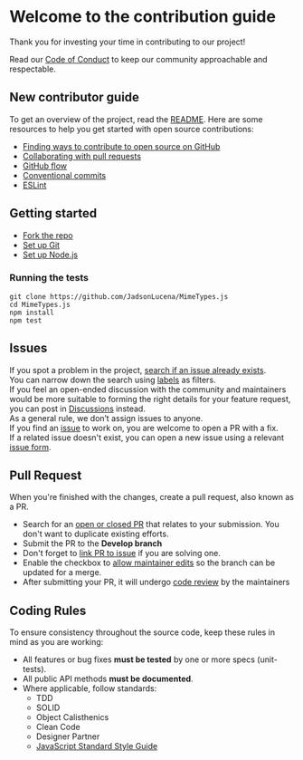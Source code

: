 # Welcome to the contribution guide

Thank you for investing your time in contributing to our project!

Read our [Code of Conduct](CODE_OF_CONDUCT.md) to keep our community approachable and respectable.

## New contributor guide

To get an overview of the project, read the [README](README.md). Here are some resources to help you get started with open source contributions:

- [Finding ways to contribute to open source on GitHub](https://docs.github.com/en/get-started/exploring-projects-on-github/finding-ways-to-contribute-to-open-source-on-github)
- [Collaborating with pull requests](https://docs.github.com/en/github/collaborating-with-pull-requests)
- [GitHub flow](https://docs.github.com/en/get-started/quickstart/github-flow)
- [Conventional commits](https://www.conventionalcommits.org)
- [ESLint](https://eslint.org/)

## Getting started

- [Fork the repo](https://docs.github.com/en/github/getting-started-with-github/fork-a-repo#fork-an-example-repository)
- [Set up Git](https://docs.github.com/en/get-started/quickstart/set-up-git)
- [Set up Node.js](https://nodejs.org/en/download)

### Running the tests

```Shell
git clone https://github.com/JadsonLucena/MimeTypes.js
cd MimeTypes.js
npm install
npm test
```

## Issues

If you spot a problem in the project, [search if an issue already exists](https://docs.github.com/en/github/searching-for-information-on-github/searching-on-github/searching-issues-and-pull-requests#search-by-the-title-body-or-comments).\
You can narrow down the search using [labels](../../labels) as filters.\
If you feel an open-ended discussion with the community and maintainers would be more suitable to forming the right details for your feature request, you can post in [Discussions](../../discussions) instead.\
As a general rule, we don’t assign issues to anyone.\
If you find an [issue](../../issues) to work on, you are welcome to open a PR with a fix.\
If a related issue doesn't exist, you can open a new issue using a relevant [issue form](../../issues/new/choose).

## Pull Request

When you're finished with the changes, create a pull request, also known as a PR.
- Search for an [open or closed PR](../../pulls) that relates to your submission. You don't want to duplicate existing efforts.
- Submit the PR to the **Develop branch**
- Don't forget to [link PR to issue](https://docs.github.com/en/issues/tracking-your-work-with-issues/linking-a-pull-request-to-an-issue) if you are solving one.
- Enable the checkbox to [allow maintainer edits](https://docs.github.com/en/github/collaborating-with-issues-and-pull-requests/allowing-changes-to-a-pull-request-branch-created-from-a-fork) so the branch can be updated for a merge.
- After submitting your PR, it will undergo [code review](https://docs.github.com/pt/pull-requests/collaborating-with-pull-requests/reviewing-changes-in-pull-requests/about-pull-request-reviews) by the maintainers

## Coding Rules
To ensure consistency throughout the source code, keep these rules in mind as you are working:

* All features or bug fixes **must be tested** by one or more specs (unit-tests).
* All public API methods **must be documented**.
* Where applicable, follow standards:
	- TDD
	- SOLID
	- Object Calisthenics
	- Clean Code
	- Designer Partner
	- [JavaScript Standard Style Guide](https://standardjs.com)